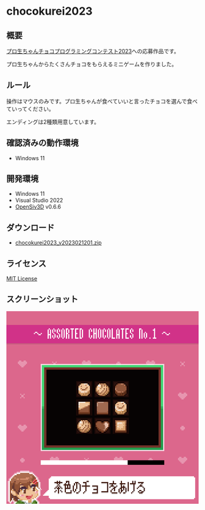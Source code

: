 # chocokurei2023

## 概要

[プロ生ちゃんチョコプログラミングコンテスト2023](https://pronama.jp/2023/02/09/valentine-contest-2023/)への応募作品です。

プロ生ちゃんからたくさんチョコをもらえるミニゲームを作りました。

## ルール

操作はマウスのみです。プロ生ちゃんが食べていいと言ったチョコを選んで食べていってください。

エンディングは2種類用意しています。

## 確認済みの動作環境

- Windows 11

## 開発環境

- Windows 11
- Visual Studio 2022
- [OpenSiv3D](https://github.com/Siv3D/OpenSiv3D) v0.6.6

## ダウンロード

- [chocokurei2023_v2023021201.zip](https://github.com/voidproc/chocokurei2023/releases/download/v2023021201/chocokurei2023_v2023021201.zip)

## ライセンス

[MIT License](./LICENSE)

## スクリーンショット

![screenshot1](./screenshots/01.png)
